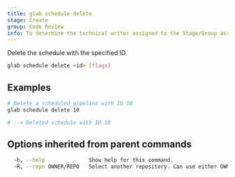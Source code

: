 ```yaml
---
title: glab schedule delete
stage: Create
group: Code Review
info: To determine the technical writer assigned to the Stage/Group associated with this page, see https://about.gitlab.com/handbook/product/ux/technical-writing/#assignments
---
```


<!--
This documentation is auto generated by a script.
Please do not edit this file directly. Run `make gen-docs` instead.
-->

Delete the schedule with the specified ID.

```bash twoslash title="Terminal"
glab schedule delete <id> [flags]
```

## Examples

```bash twoslash title="Terminal"
# Delete a scheduled pipeline with ID 10
glab schedule delete 10

# :-> Deleted schedule with ID 10
```

## Options inherited from parent commands

```bash twoslash title="Terminal"
  -h, --help              Show help for this command.
  -R, --repo OWNER/REPO   Select another repository. Can use either OWNER/REPO or `GROUP/NAMESPACE/REPO` format. Also accepts full URL or Git URL.
```
